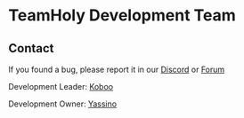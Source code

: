 # TeamHoly Development Team

## Contact

If you found a bug, please report it in our [Discord](https://dc.teamholy.de) or [Forum](https://forum.teamholy.de)

Development Leader: [Koboo](https://github.com/Koboo)

Development Owner: [Yassino](https://github.com/Ya55in0)
